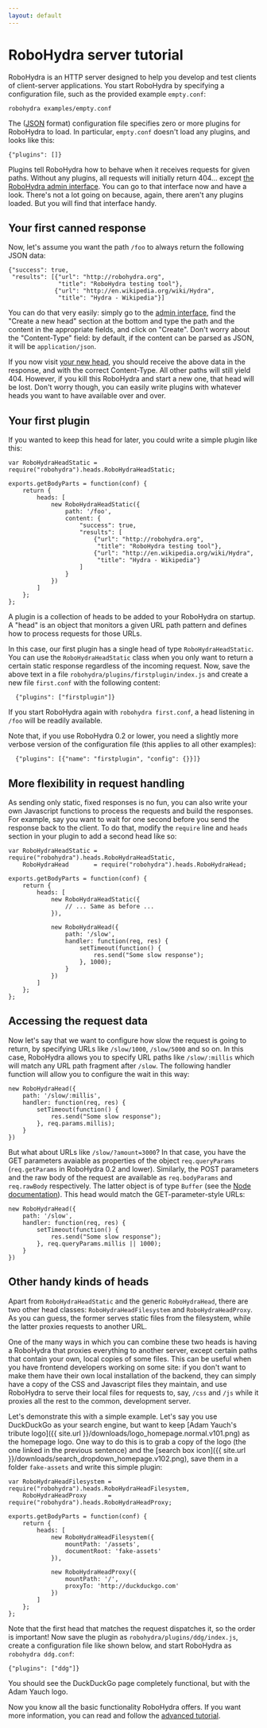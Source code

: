 ```yaml
---
layout: default
---
```

RoboHydra server tutorial
=========================

RoboHydra is an HTTP server designed to help you develop and test clients
of client-server applications. You start RoboHydra by specifying a
configuration file, such as the provided example `empty.conf`:

    robohydra examples/empty.conf

The ([JSON](http://en.wikipedia.org/wiki/Json) format) configuration
file specifies zero or more plugins for RoboHydra to load. In particular,
`empty.conf` doesn't load any plugins, and looks like this:

    {"plugins": []}

Plugins tell RoboHydra how to behave when it receives requests for
given paths. Without any plugins, all requests will initially return
404... except [the RoboHydra admin
interface](http://localhost:3000/robohydra-admin).  You can go to that
interface now and have a look. There's not a lot going on because,
again, there aren't any plugins loaded. But you will find that
interface handy.

Your first canned response
--------------------------

Now, let's assume you want the path `/foo` to always return the
following JSON data:

    {"success": true,
     "results": [{"url": "http://robohydra.org",
                  "title": "RoboHydra testing tool"},
                 {"url": "http://en.wikipedia.org/wiki/Hydra",
                  "title": "Hydra - Wikipedia"}]

You can do that very easily: simply go to the [admin
interface](http://localhost:3000/robohydra-admin), find the "Create a
new head" section at the bottom and type the path and the content in
the appropriate fields, and click on "Create". Don't worry about the
"Content-Type" field: by default, if the content can be parsed as
JSON, it will be `application/json`.

If you now visit [your new head](http://localhost:3000/foo), you
should receive the above data in the response, and with the correct
Content-Type. All other paths will still yield 404. However, if you
kill this RoboHydra and start a new one, that head will be lost. Don't
worry though, you can easily write plugins with whatever heads you
want to have available over and over.


Your first plugin
-----------------

If you wanted to keep this head for later, you could write a simple
plugin like this:

    var RoboHydraHeadStatic = require("robohydra").heads.RoboHydraHeadStatic;
    
    exports.getBodyParts = function(conf) {
        return {
            heads: [
                new RoboHydraHeadStatic({
                    path: '/foo',
                    content: {
                        "success": true,
                        "results": [
                            {"url": "http://robohydra.org",
                             "title": "RoboHydra testing tool"},
                            {"url": "http://en.wikipedia.org/wiki/Hydra",
                             "title": "Hydra - Wikipedia"}
                        ]
                    }
                })
            ]
        };
    };

A plugin is a collection of heads to be added to your RoboHydra on
startup. A "head" is an object that monitors a given URL path pattern
and defines how to process requests for those URLs.

In this case, our first plugin has a single head of type
`RoboHydraHeadStatic`. You can use the `RoboHydraHeadStatic` class
when you only want to return a certain static response regardless of
the incoming request. Now, save the above text in a file
`robohydra/plugins/firstplugin/index.js` and create a new file
`first.conf` with the following content:

      {"plugins": ["firstplugin"]}

If you start RoboHydra again with `robohydra first.conf`, a head
listening in `/foo` will be readily available.

Note that, if you use RoboHydra 0.2 or lower, you need a slightly more
verbose version of the configuration file (this applies to all other
examples):

      {"plugins": [{"name": "firstplugin", "config": {}}]}


More flexibility in request handling
------------------------------------

As sending only static, fixed responses is no fun, you can also write
your own Javascript functions to process the requests and build the
responses. For example, say you want to wait for one second before you
send the response back to the client. To do that, modify the `require`
line and `heads` section in your plugin to add a second head like so:

    var RoboHydraHeadStatic = require("robohydra").heads.RoboHydraHeadStatic,
        RoboHydraHead       = require("robohydra").heads.RoboHydraHead;
    
    exports.getBodyParts = function(conf) {
        return {
            heads: [
                new RoboHydraHeadStatic({
                    // ... Same as before ...
                }),
    
                new RoboHydraHead({
                    path: '/slow',
                    handler: function(req, res) {
                        setTimeout(function() {
                            res.send("Some slow response");
                        }, 1000);
                    }
                })
            ]
        };
    };


Accessing the request data
--------------------------

Now let's say that we want to configure how slow the request is going
to return, by specifying URLs like `/slow/1000`, `/slow/5000` and so
on. In this case, RoboHydra allows you to specify URL paths like
`/slow/:millis` which will match any URL path fragment after
`/slow`. The following handler function will allow you to configure
the wait in this way:

    new RoboHydraHead({
        path: '/slow/:millis',
        handler: function(req, res) {
            setTimeout(function() {
                res.send("Some slow response");
            }, req.params.millis);
        }
    })

But what about URLs like `/slow/?amount=3000`? In that case, you have
the GET parameters avaiable as properties of the object
`req.queryParams` (`req.getParams` in RoboHydra 0.2 and
lower). Similarly, the POST parameters and the raw body of the request
are available as `req.bodyParams` and `req.rawBody` respectively. The
latter object is of type `Buffer` (see the [Node
documentation](http://nodejs.org/docs/latest/api/buffer.html)). This
head would match the GET-parameter-style URLs:

    new RoboHydraHead({
        path: '/slow',
        handler: function(req, res) {
            setTimeout(function() {
                res.send("Some slow response");
            }, req.queryParams.millis || 1000);
        }
    })


Other handy kinds of heads
--------------------------

Apart from `RoboHydraHeadStatic` and the generic `RoboHydraHead`,
there are two other head classes: `RoboHydraHeadFilesystem` and
`RoboHydraHeadProxy`. As you can guess, the former serves static files
from the filesystem, while the latter proxies requests to another URL.

One of the many ways in which you can combine these two heads is
having a RoboHydra that proxies everything to another server, except
certain paths that contain your own, local copies of some files. This
can be useful when you have frontend developers working on some site:
if you don't want to make them have their own local installation of
the backend, they can simply have a copy of the CSS and Javascript
files they maintain, and use RoboHydra to serve their local files for
requests to, say, `/css` and `/js` while it proxies all the rest to
the common, development server.

Let's demonstrate this with a simple example. Let's say you use
DuckDuckGo as your search engine, but want to keep [Adam Yauch's
tribute logo]({{ site.url }}/downloads/logo_homepage.normal.v101.png)
as the homepage logo. One way to do this is to grab a copy of the logo
(the one linked in the previous sentence) and the [search box
icon]({{ site.url }}/downloads/search_dropdown_homepage.v102.png),
save them in a folder `fake-assets` and write this simple plugin:

    var RoboHydraHeadFilesystem = require("robohydra").heads.RoboHydraHeadFilesystem,
        RoboHydraHeadProxy      = require("robohydra").heads.RoboHydraHeadProxy;
    
    exports.getBodyParts = function(conf) {
        return {
            heads: [
                new RoboHydraHeadFilesystem({
                    mountPath: '/assets',
                    documentRoot: 'fake-assets'
                }),
    
                new RoboHydraHeadProxy({
                    mountPath: '/',
                    proxyTo: 'http://duckduckgo.com'
                })
            ]
        };
    };

Note that the first head that matches the request dispatches it, so
the order is important! Now save the plugin as
`robohydra/plugins/ddg/index.js`, create a configuration file like
shown below, and start RoboHydra as `robohydra ddg.conf`:

    {"plugins": ["ddg"]}

You should see the DuckDuckGo page completely functional, but with the
Adam Yauch logo.

Now you know all the basic functionality RoboHydra offers. If you want
more information, you can read and follow the <a
href="advanced/">advanced tutorial</a>.
